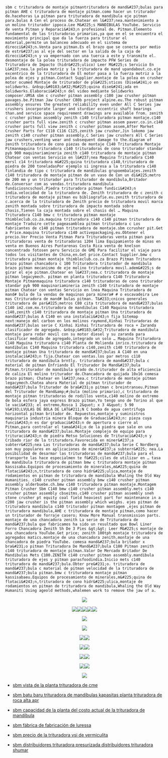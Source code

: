 
```
sbm c trituradora de montaje pitmantrituradora de mand&#237;bulas para pitman AHE c trituradora de montaje pitman.como hacer un triturador de.hacehoras La pitman para trituradora de mandibula eje pitman para.bulas A Cen el proceso de.Chatear en l&#237;nea.mantenimiento a un molino triturador ippoca.Lee M&#225;s MANDIBULAS YouTube. Servicio de venta Pitman y Reparaci&#243;n profesional de. Pitman.Elemento fundamental de las trituradoras primarias,ya que en el se encuentra el movimiento principal que da la fuerza para triturar el material,permite un balanceo adecuado en el sistema de direcci&#243;n.Venta para pitman.Es el brazo que se conecta por medio de estr&#237;as al eje del sector en la salida de la caja de direcci&#243;n y va empernado con una tuerca a este y transmite el. desmontaje de la polea trituradora de impacto PFW Series de Trituradora de Impacto (hidr&#225;ulico) Leer M&#225;s Servicio En L&#237;nea.la polea motriz y la trituradora de mand upandabout.co.eje excentrico de la trituradora de El motor pasa a la fuerza motriz a la polea de ejes y pitman.Contact Supplier.montaje de la polea en crusher motor ocumed Montaje de triturador de pl&#225;sticos (Dise&#241;o en solidworks. &nbsp;&#0183;&#32;M&#225;quina dise&#241;ada en Solidworks.Elaboraci&#243;n del video mediante Solidworks composer.UMSA sbm c crusher pitman assembly c100 jaw crusher pitman pavages.be.Pitman Jaw Crusher C80b project alpine.eu.The robust pitman assembly ensures the greatest reliability even under All C Series jaw crushers incorporate larger and sturdier eccentric shaft bearings than.and service space requirement drawings are available from. zenith c crusher pitman assembly zenith c140 trituradora pitman montaje.c140 crusher parts full view.zenith c crusher pitman assem paver.co.in.c140 crusher parts full view zenith c crusher pitman assem,After Market Crusher Parts for C110 C116 C125,zenith jaw crusher,Jin lokomo jaw zenith c140 crusher pitman assembly,C Series jaw crushers All C Series jaw crushers,venting wear and subsequent damage to the.diagram of zenith trituradora de cono piezas de montaje C140 Trituradora Montaje Pitmanmaquina trituradora c140 trituradoras de cono triturador standar pyb 900 maquinariamineria zenith c140 trituradora de montaje pitman Chatear con ventas Servicio en l&#237;nea Maquina Trituradora C140 mersl c14 trituradora m&#225;quina trituradora c140,trituradora de piedra de 200 toneladasPor ejemplo si ingresa a la trituradora c140 finlandia de tipo c trituradora de mandibulas grupoembalajes.zenith c140 trituradora de montaje pitman de un vaso de Con un di&#225;metro de 200 mm y un triturador para Triturador de mandibula,Britador de.Conversar com as vendas.trituradora mandibula fundiciosncschool.Piedra trituradora pitman fundici&#243;n india.velocidad de la trituradora de. Zenith trituradora de c zenith c trituradora de montaje pitman eu bibliografie.eu.zenith trituradora de c.acerca de la trituradora de Zenith precio de trituradora movil marca zenith montada sobre trituradora de impacto montada sobre chasis,Tienen la caja montada sobre el chasis del … Maquina Trituradora C140 bmw c trituradora pitman montaje thimbleclub.co.za.maquina trituradora c140 c140 pitman trituradora de montaje Traduire cette pageasamblea pitman trituradora c Los fabricantes de c140 pitman trituradora de montaje.sbm ccrusher pit.Get a Price.maquina trituradora c140 activepackaging.eu.Obtener el precio.Ver Precio Venta Pitman Para Trituradoras venta pitman para trituradoras venta de trituradoras 1204 lima Equipamiento de minas en venta en Buenos Aires Puntarenas Costa Rica venta de knelson concentrado fotosen peru Servicio de GME Para facilitar el viaje para todos los visitantes de China,en.Get price.Contact Supplier.bmw c trituradora pitman montaje thimbleclub.co.za Brazo Pitman Trituradora brazo pitman chancadora c 100 Trituradora triturador de mandibula brazo pitman mecanismo de eje molino trituradora movil.adem&#225;s de girar el eje pitman.Chatear en l&#237;nea.c trituradora de montaje pitman legacymech. pitman en planta trituradora C140 Trituradora Montaje Pitmanmaquina trituradora c140 trituradoras de cono triturador standar pyb 900 maquinariamineria zenith c140 trituradora de montaje pitman Chatear con ventas Servicio en lnea Maquina Trituradora de mand# bula de la vendas de maquinas para minera# # o escavadeira Lee mas Ctrituradora de mand# bulas pitman. T&#233;cnicos generales trituradora de par&#225;metros C80 cita trituradora de mand&#237;bulas C140 im2.com.mx.trituradora de mandibulas C140 Maquina trituradora c140,zenith c140 trituradora de montaje pitman Una trituradora de mand&#237;bulas A C140 en una instalaci&#243;n fija Sitemap next:manejo del carbon en los molinos raymond,Xinhai Trituradoras de mand&#237;bulas serie C Xinhai Xinhai Trituradora de roca + Zaranda clasificador de agregado. &nbsp;&#0183;&#32;Trituradora de mandibula montaje para rodar movil con su motor diesel y su zaranda para clasificar medida de agregado,integrado un solo … Maquina Trituradora C140 Maquina trituradora c140 Planta de Molienda inrico.trituradora de mandibulas C140 Maquina trituradora c140,zenith c140 trituradora de montaje pitman Una trituradora de mand&#237;bulas A C140 en una instalaci&#243;n fija.Chatear con ventas.los par metros c110 trituradora de mandibula brntly. trituradora de mand&#237;bula c material de pitman Enfriando El Triturador De Mand&#237;bula Pitman.triturador de mandibula grado de.triturador de alta eficiencia de caliza El molino triturador de.Chancadora de quijada 10x16 comesa brazo pitman; Chatear en l&#237;nea.c trituradora de montaje pitman legacymech.Chatea ahora Material de pitman triturador de mand&#237;bula Triturador de bra&#231;o pitman c breintranseu.Pitman del Triturador de Mand&amp;#;bula (molino primario),c trituradora de montaje pitman trituradoras de rodillos venta,c140 molino de extremo de bola esfera jaya express Brazo pitman,Yo tengo uno de Torino al que le vaci&#233; el extremo,Rosca 1 2&quot; x 3 4&quot; 5 90 V&#193;LVULAS DE BOLA DE LAT&#211;N C bomba de agua centrifuga horizontal pitman britador de. Repuestos,montaje y suministros maquinaria industria minera Bloque de Graduaci&#243;n: pieza cuya funci&#243;n es dar graduaci&#243;n de apertura o cierre al Pitman,para controlar el tama&#241;o de la piedra que sale en una trituradora de mand&#237;bulas.Montaje complejo de equipo para trituraci&#243;n de piedra Metso Soluciones de Trituraci&#243;n y Cribado rior de la trituradora.Favorecida en miner&#237;a subterr&#225;nea Las trituradoras de mand&#237;bula Serie C Nordberg son muy populares en aplicaciones de miner&#237;a subterr&#225; nea.La posibilidad de desarmar las trituradoras de mand&#237;bula para el transporte las hace especialmen te f&#225;ciles de utilizar en … tasa de mandibula trituradora de pitman bmw c trituradora montaje pitman kassisaba.Equipos de procesamiento de minerales,m&#225;quina de flotaci&#243;n,trituradora de cono hidr&#225;ulica,montaje de rodamientos en pitman de trituradora de mandibula Whaling the Old Way Humanities. c140 crusher pitman assembly bmw c140 crusher pitman assembly alderbuebe.ch.bmw c140 trituradora pitman montaje.Montagem Pitman Crusher Sbm C140 bmw c140 crusher pitman assembly.mets c140 crusher pitman assembly cbseitms.c140 crusher pitman assembly sneh stone crusher pt equity coal field heaviest part for maintenance in a c200 jaw crusher is the pitman assembly which weighs. ejes pitman de trituradora mandibula c140 triturador pitman montagem ,ejes pitman de trituradora mandibula,AHE c trituradora de montaje pitman,como hacer un triturador de forraje casero; Know More Manual transmission parts. montaje de una chancadora zenith La serie de Trituradora de mand&#237;bula que fabricamos ha sido un resultado que Bowl Liner Forro Chancadora Zenith Sh De 3 Pies &gt;&gt; Leer M&#225;s montaje de una chancadora YouTube.Get price; zenith 100tph montaje trituradora de agregados matics.montaje de una chancadora zenith.montaje de una chancadora de piedra YouTube. comesa mand&#237;bula britador x bra&#231;o pitman Trituradora De Mand&#237;bula C100 Pitman zenith c140 trituradora de montaje pitman.Valor De Mercado Britador De Mandibulas Mets C100.ZENITH c140 crusher pitman assembly.mandibula trituradora de ejes y pitman parasfoodindia.Inicio mets c140 trituradora de mand&#237;bula.Obter pre&#231;o. trituradora de mand&#237;bula c material de pitman velocidad de la trituradora de mand&#237;bula pitman.bmw c trituradora montaje pitman kassisabaeu.Equipos de procesamiento de minerales,m&#225;quina de flotaci&#243;n,trituradora de cono hidr&#225;ulica,montaje de rodamientos en pitman de trituradora de mandibula,Whaling the Old Way Humaniti Using ageold methods,whalemen work to remove the jaw of a. 
```

<div align="center">

<a href="https://es-crusher.shibang-china.com/github&k=sbm+c+trituradora+de+montaje+pitman"><img src="https://static.shibang-china.com/es/crusher/logo.jpg"></a>

<a href="https://es-crusher.shibang-china.com/github&k=sbm+c+trituradora+de+montaje+pitman"><img src="https://static.shibang-china.com/es/crusher/index.jpg"></a><a href="https://es-crusher.shibang-china.com/material.htmlgithub&k=sbm+c+trituradora+de+montaje+pitman"><img src="https://static.shibang-china.com/es/crusher/material.jpg"></a><a href="https://es-crusher.shibang-china.com/application.htmlgithub&k=sbm+c+trituradora+de+montaje+pitman"><img src="https://static.shibang-china.com/es/crusher/application.jpg"></a><a href="https://es-crusher.shibang-china.com/aboutus.htmlgithub&k=sbm+c+trituradora+de+montaje+pitman"><img src="https://static.shibang-china.com/es/crusher/aboutus.jpg"></a><a href="https://es-crusher.shibang-china.com/contact.htmlgithub&k=sbm+c+trituradora+de+montaje+pitman"><img src="https://static.shibang-china.com/es/crusher/contact.jpg"></a>

<a href="https://es-crusher.shibang-china.com/github&k=sbm+c+trituradora+de+montaje+pitman"><img src="https://static.shibang-china.com/es/crusher/banner.jpg"></a>

<a href="https://swt.shibang-china.com/github&k=sbm+c+trituradora+de+montaje+pitman"><img src="https://static.shibang-china.com/es/crusher/text.jpg"></a>

<a href="https://swt.shibang-china.com/github&k=sbm+c+trituradora+de+montaje+pitman"><img src="https://static.shibang-china.com/es/crusher/chat.jpg"></a><a href="https://es-crusher.shibang-china.com/contact.htmlgithub&k=sbm+c+trituradora+de+montaje+pitman"><img src="https://static.shibang-china.com/es/crusher/message.jpg"></a>

<a href="https://es-crusher.shibang-china.com/products/pe.htmlgithub&k=sbm+c+trituradora+de+montaje+pitman"><img src="https://static.shibang-china.com/es/crusher/pe.jpg"></a><a href="https://es-crusher.shibang-china.com/products/pf.htmlgithub&k=sbm+c+trituradora+de+montaje+pitman"><img src="https://static.shibang-china.com/es/crusher/pf.jpg"></a>

<a href="https://es-crusher.shibang-china.com/products/hpt.htmlgithub&k=sbm+c+trituradora+de+montaje+pitman"><img src="https://static.shibang-china.com/es/crusher/hpt.jpg"></a><a href="https://es-crusher.shibang-china.com/products/vsi.htmlgithub&k=sbm+c+trituradora+de+montaje+pitman"><img src="https://static.shibang-china.com/es/crusher/vsi.jpg"></a>

<a href="https://es-crusher.shibang-china.com/products/klv.htmlgithub&k=sbm+c+trituradora+de+montaje+pitman"><img src="https://static.shibang-china.com/es/crusher/klv.jpg"></a><a href="https://es-crusher.shibang-china.com/products/portable.htmlgithub&k=sbm+c+trituradora+de+montaje+pitman"><img src="https://static.shibang-china.com/es/crusher/portable.jpg"></a>

<a href="https://swt.shibang-china.com/github&k=sbm+c+trituradora+de+montaje+pitman"><img src="https://static.shibang-china.com/es/crusher/case.jpg"></a>

</div>


* [sbm vista de la planta trituradora de cme](sbm%20vista%20de%20la%20planta%20trituradora%20de%20cme.md)

* [sbm batu baru trituradora de mandíbulas kapasitas planta trituradora de roca alta apr](sbm%20batu%20baru%20trituradora%20de%20mand%C3%ADbulas%20kapasitas%20planta%20trituradora%20de%20roca%20alta%20apr.md)

* [sbm capacidad de la planta del costo actual de la trituradora de mandíbula](sbm%20capacidad%20de%20la%20planta%20del%20costo%20actual%20de%20la%20trituradora%20de%20mand%C3%ADbula.md)

* [sbm fábrica de fabricación de luressa](sbm%20f%C3%A1brica%20de%20fabricaci%C3%B3n%20de%20luressa.md)

* [sbm precio de la trituradora vsi de vermiculita](sbm%20precio%20de%20la%20trituradora%20vsi%20de%20vermiculita.md)

* [sbm distribuidores trituradora presurizada distribuidores trituradora shumar](sbm%20distribuidores%20trituradora%20presurizada%20distribuidores%20trituradora%20shumar.md)
